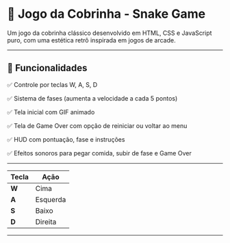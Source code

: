 # 🐍 Jogo da Cobrinha - Snake Game

Um jogo da cobrinha clássico desenvolvido em HTML, CSS e JavaScript puro, com uma estética retrô inspirada em jogos de arcade.

------------------------------------------------------------

## 🚀 Funcionalidades

✅ Controle por teclas W, A, S, D

✅ Sistema de fases (aumenta a velocidade a cada 5 pontos)

✅ Tela inicial com GIF animado

✅ Tela de Game Over com opção de reiniciar ou voltar ao menu

✅ HUD com pontuação, fase e instruções

✅ Efeitos sonoros para pegar comida, subir de fase e Game Over

------------------------------------------------------------

| Tecla | Ação     |
| ----- | -------- |
| **W** | Cima     |
| **A** | Esquerda |
| **S** | Baixo    |
| **D** | Direita  |

------------------------------------------------------------

